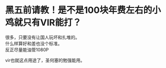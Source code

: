 # 黑五前请教！是不是100块年费左右的小鸡就只有VIR能打？


很多，只要没有让国人玩坏和扎堆的。<br />
什么样算好和差也没个标准。<br />
反正尽量能油管1080P

vir也就这点用途了，圣何塞的勉强能用。

